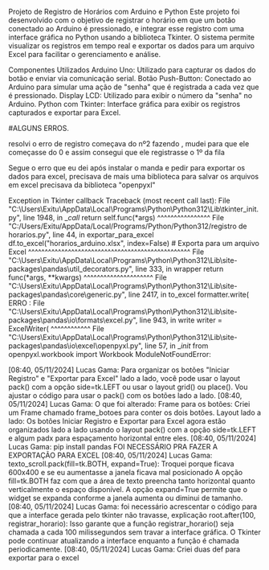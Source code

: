 Projeto de Registro de Horários com Arduino e Python
Este projeto foi desenvolvido com o objetivo de registrar o horário em que um botão conectado ao Arduino é pressionado, e integrar esse registro com uma interface gráfica no Python usando a biblioteca Tkinter. O sistema permite visualizar os registros em tempo real e exportar os dados para um arquivo Excel para facilitar o gerenciamento e análise.

Componentes Utilizados
Arduino Uno: Utilizado para capturar os dados do botão e enviar via comunicação serial.
Botão Push-Button: Conectado ao Arduino para simular uma ação de "senha" que é registrada a cada vez que é pressionado.
Display LCD: Utilizado para exibir o número da "senha" no Arduino.
Python com Tkinter: Interface gráfica para exibir os registros capturados e exportar para Excel.

#ALGUNS ERROS.

resolvi o erro de registro começava do nº2 fazendo ,  mudei para que ele começasse do 0 e assim consegui que ele registrasse o 1º da fila


Segue o erro que eu dei após instalar o manda e pedir para exportar os dados para excel, precisava de mais uma biblioteca para salvar os arquivos em excel precisava da biblioteca "openpyxl"

Exception in Tkinter callback 
Traceback (most recent call last):
  File "C:\Users\Exitu\AppData\Local\Programs\Python\Python312\Lib\tkinter\_init.py", line 1948, in __call_
    return self.func(*args)
           ^^^^^^^^^^^^^^^^
  File "C:/Users/Exitu/AppData/Local/Programs/Python/Python312/registro de horarios.py", line 44, in exportar_para_excel
    df.to_excel("horarios_arduino.xlsx", index=False)  # Exporta para um arquivo Excel
    ^^^^^^^^^^^^^^^^^^^^^^^^^^^^^^^^^^^^^^^^^^^^^^^^^
  File "C:\Users\Exitu\AppData\Local\Programs\Python\Python312\Lib\site-packages\pandas\util\_decorators.py", line 333, in wrapper
    return func(*args, **kwargs)
           ^^^^^^^^^^^^^^^^^^^^^
  File "C:\Users\Exitu\AppData\Local\Programs\Python\Python312\Lib\site-packages\pandas\core\generic.py", line 2417, in to_excel
    formatter.write(
  ERRO :
File "C:\Users\Exitu\AppData\Local\Programs\Python\Python312\Lib\site-packages\pandas\io\formats\excel.py", line 943, in write
    writer = ExcelWriter(
             ^^^^^^^^^^^^
  File "C:\Users\Exitu\AppData\Local\Programs\Python\Python312\Lib\site-packages\pandas\io\excel\openpyxl.py", line 57, in __init_
    from openpyxl.workbook import Workbook
ModuleNotFoundError:

[08:40, 05/11/2024] Lucas Gama: Para organizar os botões "Iniciar Registro" e "Exportar para Excel" lado a lado, você pode usar o layout pack() com a opção side=tk.LEFT ou usar o layout grid() ou place(). Vou ajustar o código para usar o pack() com os botões lado a lado.
[08:40, 05/11/2024] Lucas Gama: O que foi alterado:
Frame para os botões: Criei um Frame chamado frame_botoes para conter os dois botões.
Layout lado a lado: Os botões Iniciar Registro e Exportar para Excel agora estão organizados lado a lado usando o layout pack() com a opção side=tk.LEFT e algum padx para espaçamento horizontal entre eles.
[08:40, 05/11/2024] Lucas Gama: pip install pandas
FOI NECESSÁRIO PRA FAZER A EXPORTAÇÃO PARA EXCEL
[08:40, 05/11/2024] Lucas Gama: texto_scroll.pack(fill=tk.BOTH, expand=True): 
Troquei porque ficava 600x400 e se eu aumentasse a janela ficava mal posicionado 
A opção fill=tk.BOTH faz com que a área de texto preencha tanto horizontal quanto verticalmente o espaço disponível. A opção expand=True permite que o widget se expanda conforme a janela aumenta ou diminui de tamanho.
[08:40, 05/11/2024] Lucas Gama: foi necessário acrescentar o código para que a interface gerada pelo tkinter não travasse, explicação
root.after(100, registrar_horario): Isso garante que a função registrar_horario() seja chamada a cada 100 milissegundos sem travar a interface gráfica. O Tkinter pode continuar atualizando a interface enquanto a função é chamada periodicamente.
[08:40, 05/11/2024] Lucas Gama: Criei duas def para exportar para o excel
